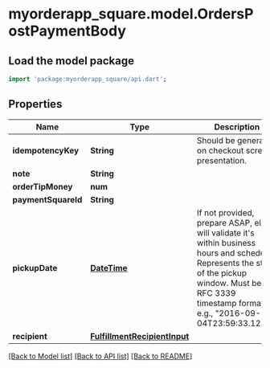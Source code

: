 # myorderapp_square.model.OrdersPostPaymentBody

## Load the model package
```dart
import 'package:myorderapp_square/api.dart';
```

## Properties
Name | Type | Description | Notes
------------ | ------------- | ------------- | -------------
**idempotencyKey** | **String** | Should be generated on checkout screen presentation. | 
**note** | **String** |  | [optional] 
**orderTipMoney** | **num** |  | 
**paymentSquareId** | **String** |  | 
**pickupDate** | [**DateTime**](DateTime.md) | If not provided, prepare ASAP, else will validate it's within business hours and schedule. Represents the start of the pickup window. Must be in RFC 3339 timestamp format, e.g., \"2016-09-04T23:59:33.123Z\". | 
**recipient** | [**FulfillmentRecipientInput**](FulfillmentRecipientInput.md) |  | [optional] 

[[Back to Model list]](../README.md#documentation-for-models) [[Back to API list]](../README.md#documentation-for-api-endpoints) [[Back to README]](../README.md)


